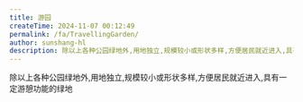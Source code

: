 ```yaml
---
title: 游园
createTime: 2024-11-07 00:12:49
permalink: /fa/TravellingGarden/
author: sunshang-hl
description: 除以上各种公园绿地外,用地独立,规模较小或形状多样,方便居民就近进入,具有一定游憩功能的绿地
---
```


除以上各种公园绿地外,用地独立,规模较小或形状多样,方便居民就近进入,具有一定游憩功能的绿地